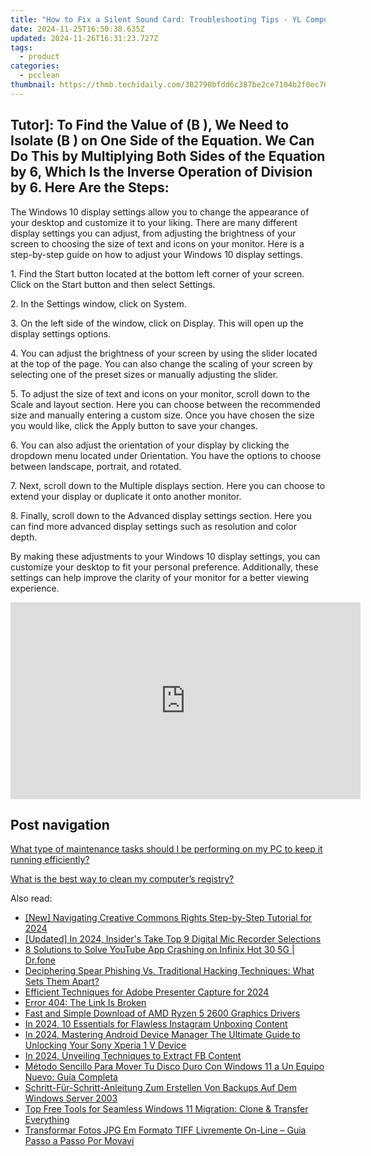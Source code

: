 ```yaml
---
title: "How to Fix a Silent Sound Card: Troubleshooting Tips - YL Computing Guide"
date: 2024-11-25T16:50:38.635Z
updated: 2024-11-26T16:31:23.727Z
tags:
  - product
categories:
  - pcclean
thumbnail: https://thmb.techidaily.com/302790bfdd6c387be2ce7104b2f0ec7045e52a09e036ffbf26a83ecf9455ec5e.jpg
---
```


## Tutor]: To Find the Value of \(B \), We Need to Isolate \(B \) on One Side of the Equation. We Can Do This by Multiplying Both Sides of the Equation by 6, Which Is the Inverse Operation of Division by 6. Here Are the Steps:

The Windows 10 display settings allow you to change the appearance of your desktop and customize it to your liking. There are many different display settings you can adjust, from adjusting the brightness of your screen to choosing the size of text and icons on your monitor. Here is a step-by-step guide on how to adjust your Windows 10 display settings. 

1\. Find the Start button located at the bottom left corner of your screen. Click on the Start button and then select Settings.

2\. In the Settings window, click on System.

3\. On the left side of the window, click on Display. This will open up the display settings options. 

4\. You can adjust the brightness of your screen by using the slider located at the top of the page. You can also change the scaling of your screen by selecting one of the preset sizes or manually adjusting the slider.

5\. To adjust the size of text and icons on your monitor, scroll down to the Scale and layout section. Here you can choose between the recommended size and manually entering a custom size. Once you have chosen the size you would like, click the Apply button to save your changes.

6\. You can also adjust the orientation of your display by clicking the dropdown menu located under Orientation. You have the options to choose between landscape, portrait, and rotated.

7\. Next, scroll down to the Multiple displays section. Here you can choose to extend your display or duplicate it onto another monitor.

8\. Finally, scroll down to the Advanced display settings section. Here you can find more advanced display settings such as resolution and color depth. 

By making these adjustments to your Windows 10 display settings, you can customize your desktop to fit your personal preference. Additionally, these settings can help improve the clarity of your monitor for a better viewing experience.

<!-- affiliate ads begin -->
<iframe width="560" height="315" src="https://www.youtube.com/embed/6KXVWj6Ar1M?si=Cd_jktmoN3e9OzH3&autoplay=1" title="YouTube video player" frameborder="0" allow="accelerometer; autoplay; clipboard-write; encrypted-media; gyroscope; picture-in-picture; web-share" referrerpolicy="strict-origin-when-cross-origin" allowfullscreen></iframe>
<!-- affiliate ads end -->

## Post navigation

[What type of maintenance tasks should I be performing on my PC to keep it running efficiently?](https://tools.techidaily.com/pcclean/products/)

[What is the best way to clean my computer’s registry?](https://tools.techidaily.com/pcclean/products/)

<ins class="adsbygoogle"
     style="display:block"
     data-ad-format="autorelaxed"
     data-ad-client="ca-pub-7571918770474297"
     data-ad-slot="1223367746"></ins>

<ins class="adsbygoogle"
     style="display:block"
     data-ad-client="ca-pub-7571918770474297"
     data-ad-slot="8358498916"
     data-ad-format="auto"
     data-full-width-responsive="true"></ins>

<span class="atpl-alsoreadstyle">Also read:</span>
<div><ul>
<li><a href="https://youtube-webster.techidaily.com/avigating-creative-commons-rights-step-by-step-tutorial-for-2024/"><u>[New] Navigating Creative Commons Rights Step-by-Step Tutorial for 2024</u></a></li>
<li><a href="https://screen-capture.techidaily.com/updated-in-2024-insiders-take-top-9-digital-mic-recorder-selections/"><u>[Updated] In 2024, Insider's Take Top 9 Digital Mic Recorder Selections</u></a></li>
<li><a href="https://howto.techidaily.com/8-solutions-to-solve-youtube-app-crashing-on-infinix-hot-30-5g-drfone-by-drfone-fix-android-problems-fix-android-problems/"><u>8 Solutions to Solve YouTube App Crashing on Infinix Hot 30 5G | Dr.fone</u></a></li>
<li><a href="https://discover-bits.techidaily.com/deciphering-spear-phishing-vs-traditional-hacking-techniques-what-sets-them-apart/"><u>Deciphering Spear Phishing Vs. Traditional Hacking Techniques: What Sets Them Apart?</u></a></li>
<li><a href="https://remote-screen-capture.techidaily.com/efficient-techniques-for-adobe-presenter-capture-for-2024/"><u>Efficient Techniques for Adobe Presenter Capture for 2024</u></a></li>
<li><a href="https://discover-bits.techidaily.com/error-404-the-link-is-broken/"><u>Error 404: The Link Is Broken</u></a></li>
<li><a href="https://driver-download.techidaily.com/fast-and-simple-download-of-amd-ryzen-5-2600-graphics-drivers/"><u>Fast and Simple Download of AMD Ryzen 5 2600 Graphics Drivers</u></a></li>
<li><a href="https://fox-friendly.techidaily.com/in-2024-10-essentials-for-flawless-instagram-unboxing-content/"><u>In 2024, 10 Essentials for Flawless Instagram Unboxing Content</u></a></li>
<li><a href="https://android-unlock.techidaily.com/in-2024-mastering-android-device-manager-the-ultimate-guide-to-unlocking-your-sony-xperia-1-v-device-by-drfone-android/"><u>In 2024, Mastering Android Device Manager The Ultimate Guide to Unlocking Your Sony Xperia 1 V Device</u></a></li>
<li><a href="https://facebook-videos.techidaily.com/in-2024-unveiling-techniques-to-extract-fb-content/"><u>In 2024, Unveiling Techniques to Extract FB Content</u></a></li>
<li><a href="https://discover-bits.techidaily.com/metodo-sencillo-para-mover-tu-disco-duro-con-windows-11-a-un-equipo-nuevo-guia-completa/"><u>Método Sencillo Para Mover Tu Disco Duro Con Windows 11 a Un Equipo Nuevo: Guía Completa</u></a></li>
<li><a href="https://discover-bits.techidaily.com/schritt-fur-schritt-anleitung-zum-erstellen-von-backups-auf-dem-windows-server-2003/"><u>Schritt-Für-Schritt-Anleitung Zum Erstellen Von Backups Auf Dem Windows Server 2003</u></a></li>
<li><a href="https://discover-bits.techidaily.com/top-free-tools-for-seamless-windows-11-migration-clone-and-transfer-everything/"><u>Top Free Tools for Seamless Windows 11 Migration: Clone & Transfer Everything</u></a></li>
<li><a href="https://some-approaches.techidaily.com/transformar-fotos-jpg-em-formato-tiff-livremente-on-line-guia-passo-a-passo-por-movavi/"><u>Transformar Fotos JPG Em Formato TIFF Livremente On-Line – Guia Passo a Passo Por Movavi</u></a></li>
</ul></div>

